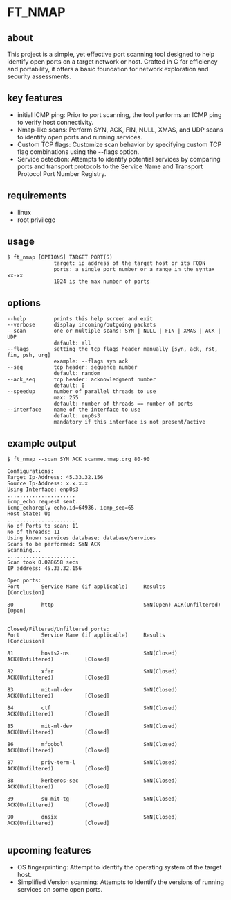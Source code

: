 # FT_NMAP

## about
This project is a simple, yet effective port scanning tool designed to help identify open ports on a target network or host. Crafted in C for efficiency and portability, it offers a basic foundation for network exploration and security assessments.
## key features
- initial ICMP ping: Prior to port scanning, the tool performs an ICMP ping to verify host connectivity.
- Nmap-like scans: Perform SYN, ACK, FIN, NULL, XMAS, and UDP scans to identify open ports and running services.
- Custom TCP flags: Customize scan behavior by specifying custom TCP flag combinations using the --flags option.
- Service detection: Attempts to identify potential services by comparing ports and transport protocols to the Service Name and Transport Protocol Port Number Registry.
## requirements
- linux
- root privilege
## usage
```
$ ft_nmap [OPTIONS] TARGET PORT(S)
               target: ip address of the target host or its FQDN
               ports: a single port number or a range in the syntax xx-xx
               1024 is the max number of ports
```
## options
```
--help         prints this help screen and exit
--verbose      display incoming/outgoing packets
--scan         one or multiple scans: SYN | NULL | FIN | XMAS | ACK | UDP
               dafault: all
--flags        setting the tcp flags header manually [syn, ack, rst, fin, psh, urg]
               example: --flags syn ack
--seq          tcp header: sequence number
               default: random
--ack_seq      tcp header: acknowledgment number
               default: 0
--speedup      number of parallel threads to use
               max: 255
               default: number of threads == number of ports
--interface    name of the interface to use
               default: enp0s3
               mandatory if this interface is not present/active
```
## example output
```
$ ft_nmap --scan SYN ACK scanme.nmap.org 80-90

Configurations:
Target Ip-Address: 45.33.32.156
Source Ip-Address: x.x.x.x
Using Interface: enp0s3
......................
icmp_echo request sent..
icmp_echoreply echo.id=64936, icmp_seq=65
Host State: Up
......................
No of Ports to scan: 11
No of threads: 11
Using known services database: database/services
Scans to be performed: SYN ACK 
Scanning...
......................
Scan took 0.028658 secs
IP address: 45.33.32.156

Open ports:
Port       Service Name (if applicable)     Results                              [Conclusion]

80         http                             SYN(Open) ACK(Unfiltered)            [Open]


Closed/Filtered/Unfiltered ports:
Port       Service Name (if applicable)     Results                              [Conclusion]

81         hosts2-ns                        SYN(Closed) ACK(Unfiltered)          [Closed]

82         xfer                             SYN(Closed) ACK(Unfiltered)          [Closed]

83         mit-ml-dev                       SYN(Closed) ACK(Unfiltered)          [Closed]

84         ctf                              SYN(Closed) ACK(Unfiltered)          [Closed]

85         mit-ml-dev                       SYN(Closed) ACK(Unfiltered)          [Closed]

86         mfcobol                          SYN(Closed) ACK(Unfiltered)          [Closed]

87         priv-term-l                      SYN(Closed) ACK(Unfiltered)          [Closed]

88         kerberos-sec                     SYN(Closed) ACK(Unfiltered)          [Closed]

89         su-mit-tg                        SYN(Closed) ACK(Unfiltered)          [Closed]

90         dnsix                            SYN(Closed) ACK(Unfiltered)          [Closed]


```

## upcoming features
- OS fingerprinting: Attempt to identify the operating system of the target host.
- Simplified Version scanning: Attempts to Identify the versions of running services on some open ports.
